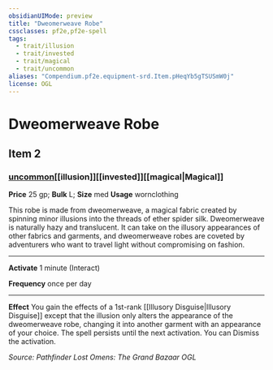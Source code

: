 ```yaml
---
obsidianUIMode: preview
title: "Dweomerweave Robe"
cssclasses: pf2e,pf2e-spell
tags:
  - trait/illusion
  - trait/invested
  - trait/magical
  - trait/uncommon
aliases: "Compendium.pf2e.equipment-srd.Item.pHeqYb5gTSUSmW0j"
license: OGL
---
```

# Dweomerweave Robe
## Item 2
### [uncommon](uncommon.md "Uncommon Rarity Trait")[[illusion]][[invested]][[magical|Magical]]


**Price** 25 gp; 
**Bulk** L; **Size** med
**Usage** wornclothing

This robe is made from dweomerweave, a magical fabric created by spinning minor illusions into the threads of ether spider silk. Dweomerweave is naturally hazy and translucent. It can take on the illusory appearances of other fabrics and garments, and dweomerweave robes are coveted by adventurers who want to travel light without compromising on fashion.

* * *

**Activate** 1 minute (Interact)

**Frequency** once per day

* * *

**Effect** You gain the effects of a 1st-rank [[Illusory Disguise|Illusory Disguise]] except that the illusion only alters the appearance of the dweomerweave robe, changing it into another garment with an appearance of your choice. The spell persists until the next activation. You can Dismiss the activation.

*Source: Pathfinder Lost Omens: The Grand Bazaar*
*OGL*
